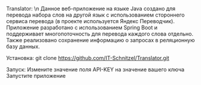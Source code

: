 Translator:
\n
Данное веб-приложение на языке Java создано для перевода набора слов на другой язык с использованием стороннего сервиса перевода (в проекте используется Яндекс Переводчик).
Приложение разработано с использованием Spring Boot и поддерживает многопоточность для перевода каждого слова отдельно. 
Также реализовано сохранение информацию о запросах в реляционную базу данных.

Установка: git clone https://github.com/IT-Schnitzel/Translator.git

Запуск:
  Измените значение поля API-KEY на значение вашего ключа
  Запустите приложение
  
